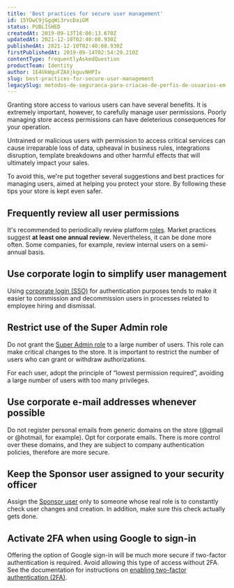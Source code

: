 ```yaml
---
title: 'Best practices for secure user management'
id: 15YDwC9jGgqWi3rvcDaiGM
status: PUBLISHED
createdAt: 2019-09-13T18:00:13.670Z
updatedAt: 2021-12-10T02:40:08.930Z
publishedAt: 2021-12-10T02:40:08.930Z
firstPublishedAt: 2019-09-14T02:54:29.210Z
contentType: frequentlyAskedQuestion
productTeam: Identity
author: 1E4UkWguFZAXjkguvNHPIv
slug: best-practices-for-secure-user-management
legacySlug: metodos-de-seguranca-para-criacao-de-perfis-de-usuarios-em-uma-loja
---
```


Granting store access to various users can have several benefits. It is extremely important, however, to carefully manage user permissions. Poorly managing store access permissions can have deleterious consequences for your operation.

Untrained or malicious users with permission to access critical services can cause irreparable loss of data, upheaval in business rules, integrations disruption, template breakdowns and other harmful effects that will ultimately impact your sales.

To avoid this, we're put together several suggestions and best practices for managing users, aimed at helping you protect your store. By following these tips your store is kept even safer.

## Frequently review all user permissions

It's recommended to periodically review platform [roles](https://help.vtex.com/en/tutorial/access-profiles--7HKK5Uau2H6wxE1rH5oRbc). Market practices suggest __at least one annual review__. Nevertheless, it can be done more often. Some companies, for example, review internal users on a semi-annual basis. 

## Use corporate login to simplify user management

Using [corporate login (SSO)](https://developers.vtex.com/docs/login-integration-guide) for authentication purposes tends to make it easier to commission and decommission users in processes related to employee hiring and dismissal.

## Restrict use of the Super Admin role

Do not grant the [Super Admin role](https://help.vtex.com/en/tutorial/access-profiles--7HKK5Uau2H6wxE1rH5oRbc#creating-an-access-profile) to a large number of users. This role can make critical changes to the store. It is important to restrict the number of users who can grant or withdraw authorizations. 

For each user, adopt the principle of “lowest permission required”, avoiding a large number of users with too many privileges.

## Use corporate e-mail addresses whenever possible

Do not register personal emails from generic domains on the store (@gmail or @hotmail, for example). Opt for corporate emails. There is more control over these domains, and they are subject to company authentication policies, therefore are more secure.

## Keep the Sponsor user assigned to your security officer

Assign the [Sponsor user](https://help.vtex.com/en/tutorial/what-is-the-master-user--3oPr7YuIkEYqUGmEqIMSEy) only to someone whose real role is to constantly check user changes and creation. In addition,  make sure this check actually gets done.

## Activate 2FA when using Google to sign-in

Offering the option of Google sign-in will be much more secure if two-factor authentication is required. Avoid allowing this type of access without 2FA. See the documentation for instructions on [enabling two-factor authentication (2FA)](https://help.vtex.com/en/tracks/accounts-and-permissions--5PxyAgZrtiYlaYZBTlhJ2A/1ccQYubR9DvRJ08RgO8JW8).

